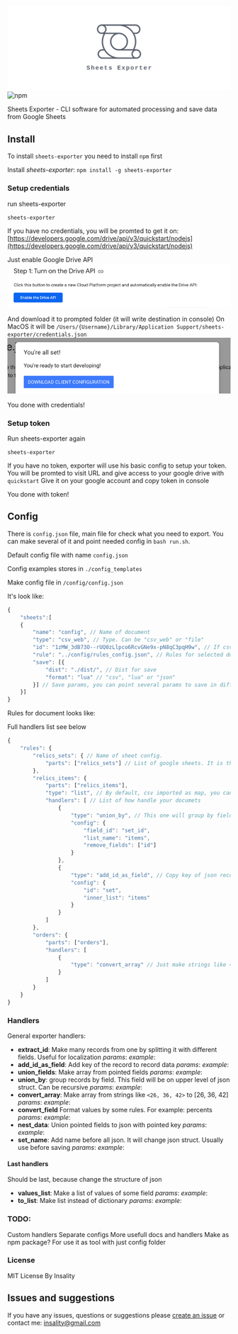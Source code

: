 
![](media/exporter_logo.png)
![npm](https://img.shields.io/npm/v/sheets-exporter?label=sheets-exporter)

Sheets Exporter - CLI software for automated processing and save data from Google Sheets

## Install

To install `sheets-exporter` you need to install `npm` first

Install _sheets-exporter_:
`npm install -g sheets-exporter`

### Setup credentials

run sheets-exporter

    sheets-exporter

If you have no credentials, you will be promted to get it on:
[https://developers.google.com/drive/api/v3/quickstart/nodejs](https://developers.google.com/drive/api/v3/quickstart/nodejs)

Just enable Google Drive API
![](media/enable_api.png)

And download it to prompted folder (it will write destination in console)
On MacOS it will be `/Users/{Username}/Library/Application Support/sheets-exporter/credentials.json`
![](media/download_creds.png)

You done with credentials!

### Setup token
Run sheets-exporter again

    sheets-exporter

If you have no token, exporter will use his basic config to setup your token. You will be promted to visit URL and give access to your google drive with `quickstart`
Give it on your google account and copy token in console


You done with token!

## Config
There is `config.json` file, main file for check what you need to export. You can make several of it and point needed config in `bash run.sh`. 

Default config file with name `config.json`

Config examples stores in `./config_templates`

Make config file in `/config/config.json`

It's look like:
```js
{
	"sheets":[
	{
		"name": "config", // Name of document
		"type": "csv_web", // Type. Can be "csv_web" or "file"
		"id": "1zMW_3dB73O--rUQ0zLlpco6RcvGNe9x-pN8qC3pqH9w", // If csv_web - id of google sheets document
		"rule": "../config/rules_config.json", // Rules for selected document
		"save": [{
			"dist": "./dist/", // Dist for save
			"format": "lua" // "csv", "lua" or "json"
		}] // Save params, you can point several params to save in different place or formats
	}]
}
```
Rules for document looks like:

Full handlers list see below
```js
{
	"rules": {
		"relics_sets": { // Name of sheet config.
			"parts": ["relics_sets"] // List of google sheets. It is the name of the sheet. You can point several of sheets, but they need to have equal headers (it will merge them)
		},
		"relics_items": {
			"parts": ["relics_items"],
			"type": "list", // By default, csv imported as map, you can export all sheet as a list by add this type
			"handlers": [ // List of how handle your documets
				{
					"type": "union_by", // This one will group by field to map or list
					"config": {
						"field_id": "set_id",
						"list_name": "items",
						"remove_fields": ["id"]
					}
				},
				{
					"type": "add_id_as_field", // Copy key of json record to value
					"config": {
						"id": "set",
						"inner_list": "items"
					}
				}
			]
		},
		"orders": {
			"parts": ["orders"],
			"handlers": [
				{
					"type": "convert_array" // Just make strings like <some, string, 2> to value [some, string, 2]
				}
			]
		}
	}
}
```

### Handlers
General exporter handlers:
- **extract_id**: Make many records from one by splitting it with different fields. Useful for localization
	*params*:
	*example*:
- **add_id_as_field**: Add key of the record to record data
	*params*:
	*example*:
- **union_fields**: Make array from pointed fields
	*params*:
	*example*:
- **union_by**: group records by field. This field will be on upper level of json struct. Can be recursive
	*params*:
	*example*:
- **convert_array**:  Make array from strings like `<26, 36, 42>` to [26, 36, 42]
	*params*:
	*example*:
- **convert_field** Format values by some rules. For example: percents
	*params*:
	*example*:
- **nest_data**: Union pointed fields to json with pointed key
	*params*:
	*example*:
- **set_name**: Add name before all json. It will change json struct. Usually use before saving
	*params*:
	*example*:

#### Last handlers
Should be last, because change the structure of json
- **values_list**: Make a list of values of some field
	*params*:
	*example*:
- **to_list**: Make list instead of dictionary
	*params*:
	*example*:


### TODO:
Custom handlers
Separate configs
More usefull docs and handlers
Make as npm package? For use it as tool with just config folder

### License
MIT License
By Insality

## Issues and suggestions
If you have any issues, questions or suggestions please  [create an issue](https://github.com/Insality/sheets-exporter/issues)  or contact me:  [insality@gmail.com](mailto:insality@gmail.com)

